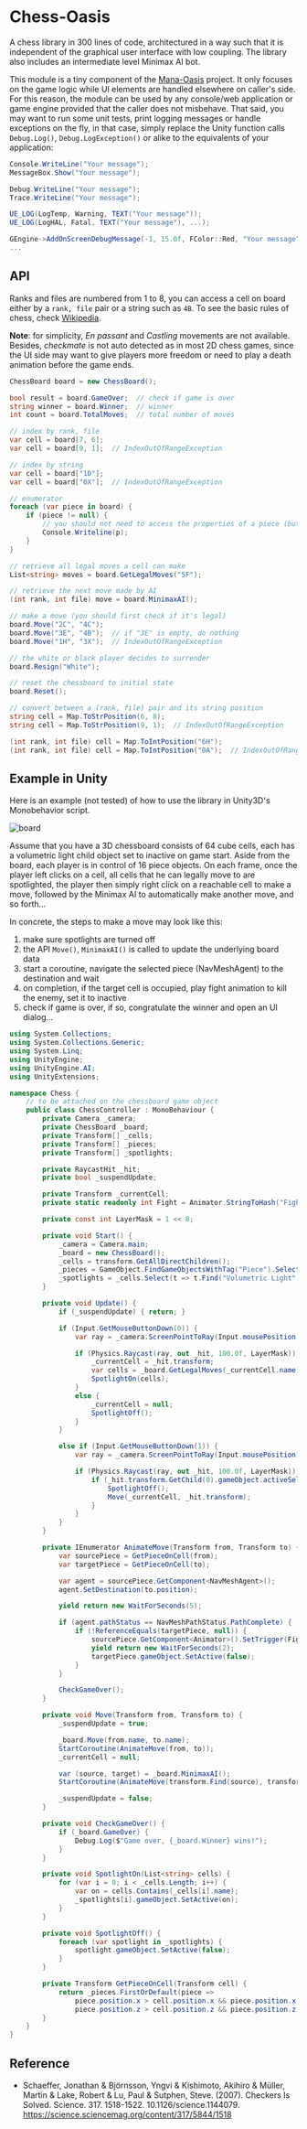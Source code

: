 # Chess-Oasis

A chess library in 300 lines of code, architectured in a way such that it is independent of the graphical user interface with low coupling. The library also includes an intermediate level Minimax AI bot.

This module is a tiny component of the [Mana-Oasis](https://github.com/neo-mashiro/Mana-Oasis) project. It only focuses on the game logic while UI elements are handled elsewhere on caller's side. For this reason, the module can be used by any console/web application or game engine provided that the caller does not misbehave. That said, you may want to run some unit tests, print logging messages or handle exceptions on the fly, in that case, simply replace the Unity function calls `Debug.Log()`, `Debug.LogException()` or alike to the equivalents of your application:

```c#
Console.WriteLine("Your message");
MessageBox.Show("Your message");

Debug.WriteLine("Your message");
Trace.WriteLine("Your message");

UE_LOG(LogTemp, Warning, TEXT("Your message"));
UE_LOG(LogHAL, Fatal, TEXT("Your message"), ...);

GEngine->AddOnScreenDebugMessage(-1, 15.0f, FColor::Red, "Your message");
...
```

## API

Ranks and files are numbered from 1 to 8, you can access a cell on board either by a `rank, file` pair or a string such as `4B`. To see the basic rules of chess, check [Wikipedia](https://en.wikipedia.org/wiki/Rules_of_chess).

**Note**: for simplicity, _En passant_ and _Castling_ movements are not available. Besides, _checkmate_ is not auto detected as in most 2D chess games, since the UI side may want to give players more freedom or need to play a death animation before the game ends.

```c#
ChessBoard board = new ChessBoard();

bool result = board.GameOver;  // check if game is over
string winner = board.Winner;  // winner
int count = board.TotalMoves;  // total number of moves

// index by rank, file
var cell = board[7, 6];
var cell = board[9, 1];  // IndexOutOfRangeException

// index by string
var cell = board["1D"];
var cell = board["0X"];  // IndexOutOfRangeException

// enumerator
foreach (var piece in board) {
    if (piece != null) {
        // you should not need to access the properties of a piece (but you can)
        Console.Writeline(p);
    }
}

// retrieve all legal moves a cell can make
List<string> moves = board.GetLegalMoves("5F");

// retrieve the next move made by AI
(int rank, int file) move = board.MinimaxAI();

// make a move (you should first check if it's legal)
board.Move("2C", "4C");
board.Move("3E", "4B");  // if "3E" is empty, do nothing
board.Move("1H", "3X");  // IndexOutOfRangeException

// the white or black player decides to surrender
board.Resign("White");

// reset the chessboard to initial state
board.Reset();

// convert between a (rank, file) pair and its string position
string cell = Map.ToStrPosition(6, 8);
string cell = Map.ToStrPosition(9, 1);  // IndexOutOfRangeException

(int rank, int file) cell = Map.ToIntPosition("6H");
(int rank, int file) cell = Map.ToIntPosition("0A");  // IndexOutOfRangeException
```

## Example in Unity

Here is an example (not tested) of how to use the library in Unity3D's Monobehavior script.

![board](Chess/ChessBoard.png)

Assume that you have a 3D chessboard consists of 64 cube cells, each has a volumetric light child object set to inactive on game start. Aside from the board, each player is in control of 16 piece objects. On each frame, once the player left clicks on a cell, all cells that he can legally move to are spotlighted, the player then simply right click on a reachable cell to make a move, followed by the Minimax AI to automatically make another move, and so forth...

In concrete, the steps to make a move may look like this:
1. make sure spotlights are turned off
2. the API `Move()`, `MinimaxAI()` is called to update the underlying board data
3. start a coroutine, navigate the selected piece (NavMeshAgent) to the destination and wait
4. on completion, if the target cell is occupied, play fight animation to kill the enemy, set it to inactive
5. check if game is over, if so, congratulate the winner and open an UI dialog...

```c#
using System.Collections;
using System.Collections.Generic;
using System.Linq;
using UnityEngine;
using UnityEngine.AI;
using UnityExtensions;

namespace Chess {
    // to be attached on the chessboard game object
    public class ChessController : MonoBehaviour {
        private Camera _camera;
        private ChessBoard _board;
        private Transform[] _cells;
        private Transform[] _pieces;
        private Transform[] _spotlights;

        private RaycastHit _hit;
        private bool _suspendUpdate;

        private Transform _currentCell;
        private static readonly int Fight = Animator.StringToHash("Fight");

        private const int LayerMask = 1 << 8;

        private void Start() {
            _camera = Camera.main;
            _board = new ChessBoard();
            _cells = transform.GetAllDirectChildren();
            _pieces = GameObject.FindGameObjectsWithTag("Piece").Select(go => go.transform).ToArray();
            _spotlights = _cells.Select(t => t.Find("Volumetric Light")).ToArray();
        }

        private void Update() {
            if (_suspendUpdate) { return; }

            if (Input.GetMouseButtonDown(0)) {
                var ray = _camera.ScreenPointToRay(Input.mousePosition);

                if (Physics.Raycast(ray, out _hit, 100.0f, LayerMask)) {
                    _currentCell = _hit.transform;
                    var cells = _board.GetLegalMoves(_currentCell.name);
                    SpotlightOn(cells);
                }
                else {
                    _currentCell = null;
                    SpotlightOff();
                }
            }

            else if (Input.GetMouseButtonDown(1)) {
                var ray = _camera.ScreenPointToRay(Input.mousePosition);

                if (Physics.Raycast(ray, out _hit, 100.0f, LayerMask)) {
                    if (_hit.transform.GetChild(0).gameObject.activeSelf) {
                        SpotlightOff();
                        Move(_currentCell, _hit.transform);
                    }
                }
            }
        }

        private IEnumerator AnimateMove(Transform from, Transform to) {
            var sourcePiece = GetPieceOnCell(from);
            var targetPiece = GetPieceOnCell(to);

            var agent = sourcePiece.GetComponent<NavMeshAgent>();
            agent.SetDestination(to.position);

            yield return new WaitForSeconds(5);

            if (agent.pathStatus == NavMeshPathStatus.PathComplete) {
                if (!ReferenceEquals(targetPiece, null)) {
                    sourcePiece.GetComponent<Animator>().SetTrigger(Fight);
                    yield return new WaitForSeconds(2);
                    targetPiece.gameObject.SetActive(false);
                }
            }

            CheckGameOver();
        }

        private void Move(Transform from, Transform to) {
            _suspendUpdate = true;

            _board.Move(from.name, to.name);
            StartCoroutine(AnimateMove(from, to));
            _currentCell = null;

            var (source, target) = _board.MinimaxAI();
            StartCoroutine(AnimateMove(transform.Find(source), transform.Find(target)));

            _suspendUpdate = false;
        }

        private void CheckGameOver() {
            if (_board.GameOver) {
                Debug.Log($"Game over, {_board.Winner} wins!");
            }
        }

        private void SpotlightOn(List<string> cells) {
            for (var i = 0; i < _cells.Length; i++) {
                var on = cells.Contains(_cells[i].name);
                _spotlights[i].gameObject.SetActive(on);
            }
        }

        private void SpotlightOff() {
            foreach (var spotlight in _spotlights) {
                spotlight.gameObject.SetActive(false);
            }
        }

        private Transform GetPieceOnCell(Transform cell) {
            return _pieces.FirstOrDefault(piece =>
                piece.position.x > cell.position.x && piece.position.x < cell.position.x + 1 &&
                piece.position.z > cell.position.z && piece.position.z < cell.position.z + 1);
        }
    }
}

```

## Reference

- Schaeffer, Jonathan & Björnsson, Yngvi & Kishimoto, Akihiro & Müller, Martin & Lake, Robert & Lu, Paul & Sutphen, Steve. (2007). Checkers Is Solved. Science. 317. 1518-1522. 10.1126/science.1144079. https://science.sciencemag.org/content/317/5844/1518
